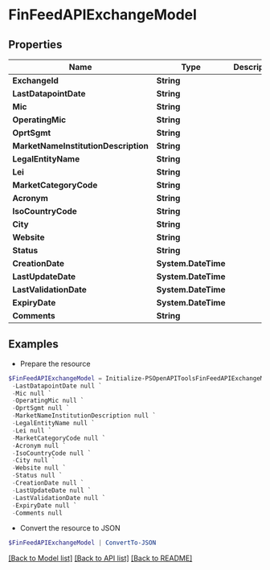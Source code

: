 # FinFeedAPIExchangeModel
## Properties

Name | Type | Description | Notes
------------ | ------------- | ------------- | -------------
**ExchangeId** | **String** |  | [optional] 
**LastDatapointDate** | **String** |  | [optional] 
**Mic** | **String** |  | [optional] 
**OperatingMic** | **String** |  | [optional] 
**OprtSgmt** | **String** |  | [optional] 
**MarketNameInstitutionDescription** | **String** |  | [optional] 
**LegalEntityName** | **String** |  | [optional] 
**Lei** | **String** |  | [optional] 
**MarketCategoryCode** | **String** |  | [optional] 
**Acronym** | **String** |  | [optional] 
**IsoCountryCode** | **String** |  | [optional] 
**City** | **String** |  | [optional] 
**Website** | **String** |  | [optional] 
**Status** | **String** |  | [optional] 
**CreationDate** | **System.DateTime** |  | [optional] 
**LastUpdateDate** | **System.DateTime** |  | [optional] 
**LastValidationDate** | **System.DateTime** |  | [optional] 
**ExpiryDate** | **System.DateTime** |  | [optional] 
**Comments** | **String** |  | [optional] 

## Examples

- Prepare the resource
```powershell
$FinFeedAPIExchangeModel = Initialize-PSOpenAPIToolsFinFeedAPIExchangeModel  -ExchangeId null `
 -LastDatapointDate null `
 -Mic null `
 -OperatingMic null `
 -OprtSgmt null `
 -MarketNameInstitutionDescription null `
 -LegalEntityName null `
 -Lei null `
 -MarketCategoryCode null `
 -Acronym null `
 -IsoCountryCode null `
 -City null `
 -Website null `
 -Status null `
 -CreationDate null `
 -LastUpdateDate null `
 -LastValidationDate null `
 -ExpiryDate null `
 -Comments null
```

- Convert the resource to JSON
```powershell
$FinFeedAPIExchangeModel | ConvertTo-JSON
```

[[Back to Model list]](../README.md#documentation-for-models) [[Back to API list]](../README.md#documentation-for-api-endpoints) [[Back to README]](../README.md)

